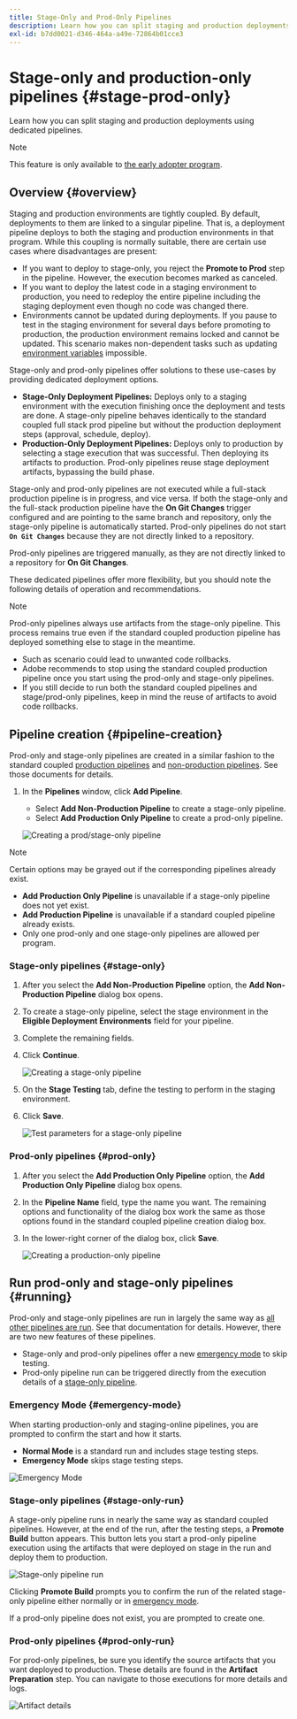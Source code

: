 ```yaml
---
title: Stage-Only and Prod-Only Pipelines
description: Learn how you can split staging and production deployments using dedicated pipelines.
exl-id: b7dd0021-d346-464a-a49e-72864b01cce3
---
```

# Stage-only and production-only pipelines {#stage-prod-only}

Learn how you can split staging and production deployments using dedicated pipelines.

>[!NOTE]
>
>This feature is only available to [the early adopter program](/help/release-notes/current.md#early-adoption).

## Overview {#overview}

Staging and production environments are tightly coupled. By default, deployments to them are linked to a singular pipeline. That is, a deployment pipeline deploys to both the staging and production environments in that program. While this coupling is normally suitable, there are certain use cases where disadvantages are present:

* If you want to deploy to stage-only, you reject the **Promote to Prod** step in the pipeline. However, the execution becomes marked as canceled.
* If you want to deploy the latest code in a staging environment to production, you need to redeploy the entire pipeline including the staging deployment even though no code was changed there.
* Environments cannot be updated during deployments. If you pause to test in the staging environment for several days before promoting to production, the production environment remains locked and cannot be updated. This scenario makes non-dependent tasks such as updating [environment variables](/help/getting-started/build-environment.md#environment-variables) impossible.

Stage-only and prod-only pipelines offer solutions to these use-cases by providing dedicated deployment options.

* **Stage-Only Deployment Pipelines:** Deploys only to a staging environment with the execution finishing once the deployment and tests are done. A stage-only pipeline behaves identically to the standard coupled full stack prod pipeline but without the production deployment steps (approval, schedule, deploy).
* **Production-Only Deployment Pipelines:** Deploys only to production by selecting a stage execution that was successful. Then deploying its artifacts to production. Prod-only pipelines reuse stage deployment artifacts, bypassing the build phase.

Stage-only and prod-only pipelines are not executed while a full-stack production pipeline is in progress, and vice versa. If both the stage-only and the full-stack production pipeline have the **On Git Changes** trigger configured and are pointing to the same branch and repository, only the stage-only pipeline is automatically started. Prod-only pipelines do not start **`On Git Changes`** because they are not directly linked to a repository.

Prod-only pipelines are triggered manually, as they are not directly linked to a repository for **On Git Changes**.

These dedicated pipelines offer more flexibility, but you should note the following details of operation and recommendations.

>[!NOTE]
>
>Prod-only pipelines always use artifacts from the stage-only pipeline. This process remains true even if the standard coupled production pipeline has deployed something else to stage in the meantime.
>
>* Such as scenario could lead to unwanted code rollbacks.
>* Adobe recommends to stop using the standard coupled production pipeline once you start using the prod-only and stage-only pipelines.
>* If you still decide to run both the standard coupled pipelines and stage/prod-only pipelines, keep in mind the reuse of artifacts to avoid code rollbacks.

## Pipeline creation {#pipeline-creation}

Prod-only and stage-only pipelines are created in a similar fashion to the standard coupled [production pipelines](/help/using/production-pipelines.md) and [non-production pipelines](/help/using/non-production-pipelines.md). See those documents for details.

1. In the **Pipelines** window, click **Add Pipeline**.

   * Select **Add Non-Production Pipeline** to create a stage-only pipeline.
   * Select **Add Production Only Pipeline** to create a prod-only pipeline.

   ![Creating a prod/stage-only pipeline](/help/assets/configure-pipelines/prod-stage-pipelines.png)

>[!NOTE]
>
>Certain options may be grayed out if the corresponding pipelines already exist.
>
>* **Add Production Only Pipeline** is unavailable if a stage-only pipeline does not yet exist.
>* **Add Production Pipeline** is unavailable if a standard coupled pipeline already exists.
>* Only one prod-only and one stage-only pipelines are allowed per program.

### Stage-only pipelines {#stage-only}

1. After you select the **Add Non-Production Pipeline** option, the **Add Non-Production Pipeline** dialog box opens.
1. To create a stage-only pipeline, select the stage environment in the **Eligible Deployment Environments** field for your pipeline.
1. Complete the remaining fields.
1. Click **Continue**.

   ![Creating a stage-only pipeline](/help/assets/configure-pipelines/stage-only.png)

1. On the **Stage Testing** tab, define the testing to perform in the staging environment. 
1. Click **Save**.

   ![Test parameters for a stage-only pipeline](/help/assets/configure-pipelines/stage-only-test.png)

### Prod-only pipelines {#prod-only}

1. After you select the **Add Production Only Pipeline** option, the **Add Production Only Pipeline** dialog box opens.
1. In the **Pipeline Name** field, type the name you want. The remaining options and functionality of the dialog box work the same as those options found in the standard coupled pipeline creation dialog box. 
1. In the lower-right corner of the dialog box, click **Save**.

   ![Creating a production-only pipeline](/help/assets/configure-pipelines/prod-only-pipeline.png)

## Run prod-only and stage-only pipelines {#running}

Prod-only and stage-only pipelines are run in largely the same way as [all other pipelines are run](/help/using/managing-pipelines.md#running-pipelines). See that documentation for details. However, there are two new features of these pipelines.

* Stage-only and prod-only pipelines offer a new [emergency mode](#emergency-mode) to skip testing.
* Prod-only pipeline run can be triggered directly from the execution details of a [stage-only pipeline](#stage-only-run).

### Emergency Mode {#emergency-mode}

When starting production-only and staging-online pipelines, you are prompted to confirm the start and how it starts.

* **Normal Mode** is a standard run and includes stage testing steps.
* **Emergency Mode** skips stage testing steps.

![Emergency Mode](/help/assets/configure-pipelines/emergency-mode.png)

### Stage-only pipelines {#stage-only-run}

A stage-only pipeline runs in nearly the same way as standard coupled pipelines. However, at the end of the run, after the testing steps, a **Promote Build** button appears. This button lets you start a prod-only pipeline execution using the artifacts that were deployed on stage in the run and deploy them to production.

![Stage-only pipeline run](/help/assets/configure-pipelines/stage-only-pipeline-run.png)

Clicking **Promote Build** prompts you to confirm the run of the related stage-only pipeline either normally or in [emergency mode](#emergency-mode).

If a prod-only pipeline does not exist, you are prompted to create one.

### Prod-only pipelines {#prod-only-run}

For prod-only pipelines, be sure you identify the source artifacts that you want deployed to production. These details are found in the **Artifact Preparation** step. You can navigate to those executions for more details and logs.

![Artifact details](/help/assets/configure-pipelines/prod-only-pipeline-run.png)

